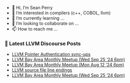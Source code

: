- 👋 Hi, I’m Sean Perry
- 👀 I’m interested in compilers (c++, COBOL, llvm)
- 🌱 I’m currently learning ...
- 💞️ I’m looking to collaborate on ...
- 📫 How to reach me ...

<!---
s66perry/s66perry is a ✨ special ✨ repository because its `README.md` (this file) appears on your GitHub profile.
You can click the Preview link to take a look at your changes.
--->
### 📕 Latest LLVM Discourse Posts

<!-- DISCOURSE-LLVM:START -->
- [LLVM Pointer Authentication sync-ups](https://discourse.llvm.org/t/llvm-pointer-authentication-sync-ups/62661?page=2#post_29)
- [LLVM Bay Area Monthly Meetup &lpar;Wed Sep 25 ‘24 6pm&rpar;](https://discourse.llvm.org/t/llvm-bay-area-monthly-meetup-wed-sep-25-24-6pm/81391#post_2)
- [LLVM Bay Area Monthly Meetup &lpar;Mon Aug 12 ‘24 6pm&rpar;](https://discourse.llvm.org/t/llvm-bay-area-monthly-meetup-mon-aug-12-24-6pm/80631#post_3)
- [LLVM source file line endings](https://discourse.llvm.org/t/llvm-source-file-line-endings/81388#post_4)
- [LLVM Bay Area Monthly Meetup &lpar;Wed Sep 25 ‘24 6pm&rpar;](https://discourse.llvm.org/t/llvm-bay-area-monthly-meetup-wed-sep-25-24-6pm/81391#post_1)
<!-- DISCOURSE-LLVM:END -->
